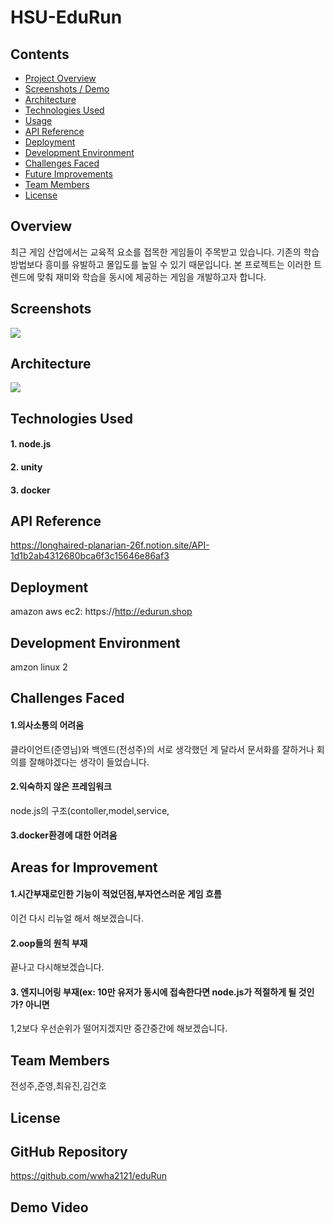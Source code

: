 # HSU-EduRun

## Contents
- [Project Overview](#project-overview)
- [Screenshots / Demo](#screenshots--demo)
- [Architecture](#architecture)
- [Technologies Used](#technologies-used)
- [Usage](#usage)
- [API Reference](#api-reference)
- [Deployment](#deployment)
- [Development Environment](#development-environment)
- [Challenges Faced](#challenges-faced)
- [Future Improvements](#future-improvements)
- [Team Members](#team-members)
- [License](#license)
## Overview

최근 게임 산업에서는 교육적 요소를 접목한 게임들이 주목받고 있습니다. 기존의 학습 방법보다 흥미를 유발하고 몰입도를 높일 수 있기 때문입니다. 본 프로젝트는 이러한 트렌드에 맞춰 재미와 학습을 동시에 제공하는 게임을 개발하고자 합니다.



## Screenshots
![](https://velog.velcdn.com/images/wwha2121/post/1306f0f7-d0e7-48e0-833f-a2c39a6694fb/image.png)




## Architecture
![](https://velog.velcdn.com/images/wwha2121/post/55849d46-c2ce-4093-8b46-75f9f6da1dc8/image.png)



## Technologies Used

#### 1. node.js
#### 2. unity
#### 3. docker





## API Reference

https://longhaired-planarian-26f.notion.site/API-1d1b2ab4312680bca6f3c15646e86af3

## Deployment

amazon aws ec2: https://http://edurun.shop

## Development Environment

amzon linux 2

## Challenges Faced

#### 1.의사소통의 어려움
클라이언트(준영님)와 백엔드(전성주)의 서로 생각했던 게 달라서
문서화를 잘하거나 회의를 잘해야겠다는 생각이 들었습니다.

#### 2.익숙하지 않은 프레임워크

node.js의 구조(contoller,model,service,

#### 3.docker환경에 대한 어려움

## Areas for Improvement	

#### 1.시간부재로인한 기능이 적었던점,부자연스러운 게임 흐름
이건 다시 리뉴얼 해서 해보겠습니다.

#### 2.oop들의 원칙 부재
끝나고 다시해보겠습니다.

#### 3. 엔지니어링 부재(ex: 10만 유저가 동시에 접속한다면 node.js가 적절하게 될 것인가? 아니면 


1,2보다 우선순위가 떨어지겠지만 중간중간에 해보겠습니다.


## Team Members
전성주,준영,최유진,김건호
## License

## GitHub Repository	
https://github.com/wwha2121/eduRun

## Demo Video
